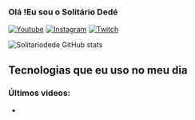 ### Olá !Eu sou o  Solitário Dedé

[![Youtube](https://img.shields.io/badge/YouTube-FF0000?style=for-the-badge&logo=youtube&logoColor=white)](https://www.youtube.com/channel/UC0_3oYFSqxuJ4-GkWvYArDg)
[![Instagram](https://img.shields.io/badge/Instagram-E4405F?style=for-the-badge&logo=instagram&logoColor=white)](https://www.instagram.com/solitariodede/)
[![Twitch](https://img.shields.io/badge/Twitch-9146FF?style=for-the-badge&logo=twitch&logoColor=white)](https://www.twitch.tv/solitariodede)


![Solitariodede GitHub stats](https://github-readme-stats.vercel.app/api?username=Derval-Filho&show_icons=true&theme=dracula)

## Tecnologias que eu uso no meu dia





### Últimos videos:
- 
